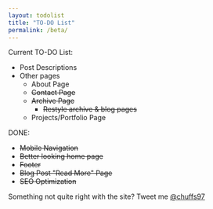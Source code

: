 ```yaml
---
layout: todolist
title: "TO-DO List"
permalink: /beta/
---
```


Current TO-DO List:

- Post Descriptions
- Other pages
  - About Page
  - ~~Contact Page~~
  - ~~Archive Page~~
    - ~~Restyle archive & blog pages~~
  - Projects/Portfolio Page

DONE:
- ~~Mobile Navigation~~
- ~~Better looking home page~~
- ~~Footer~~
- ~~Blog Post "Read More" Page~~
- ~~SEO Optimization~~


Something not quite right with the site? Tweet me [@chuffs97](https://twitter.com/chuffs97 "My Twitter")
